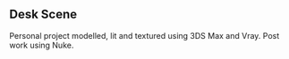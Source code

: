 ## Desk Scene 

Personal project modelled, lit and textured using 3DS Max and Vray. 
Post work using Nuke.
